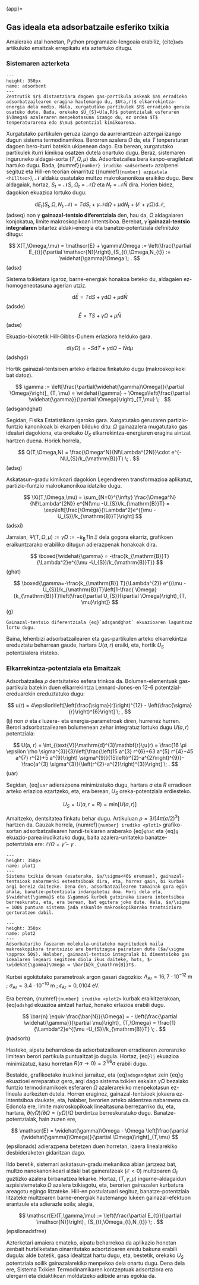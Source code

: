 (app)=
## Gas ideala eta adsorbatzaile esferiko txikia

Amaierako atal honetan, Python programazio-lengoaia erabiliz, {cite}`ads` artikuluko emaitzak errepikatu eta aztertuko ditugu.

### Sistemaren azterketa

```{figure} adsorbent.png
---
height: 350px
name: adsorbent
---
Zentrutik $r$ distantziara dagoen gas-partikula askeak $a$ erradioko adsorbatzailearen eragina hautemango du, $U(a,r)$ elkarrekintza-energia dela medio. Hala, xurgatutako partikulek $R$ erradioko geruza osatuko dute. Bada, orekako $U_{S}=U(a,R)$ potentzialak esferaren $\Omega$ azaleraren menpekotasuna izango du, ez ordea $T$ tenperaturarena edo $\mu$ potentzial kimikoarena.

```

Xurgatutako partikulen geruza izango da aurrerantzean aztergai izango dugun sistema termodinamikoa. Berorren azalera $\Omega$ da, eta $T$ tenperaturan dagoen bero-iturri batekin ukipenean dago. Era berean, xurgatutako partikulek iturri kimikoa osatzen dutela onartuko dugu. Beraz, sistemaren inguruneko aldagai-sorta $(T,\Omega,\mu)$ da. Adsorbatzailea bera  kanpo-eragiletzat hartuko dugu. Bada, {numref}`{number} irudiko <adsorbent>` azalpenei segituz eta Hill-en teorian oinarrituz ({numref}`{number} azpiatala <hillteo>`), $\mathscr{N}$ aldakiz osatutako multzo makrokanonikoa eraikiko dugu. Bere aldagaiak, hortaz, $S_{t}=\mathscr{N}S$, $\Omega_{t}=\mathscr{N}\Omega$ eta $N_{t}=\mathscr{N}\bar{N}$ dira. Horien bidez, dagokion ekuazioa lortuko dugu:

$$
\mathrm{d}E_{t}(S_{t},\Omega,N_{t},\mathscr{N}) = T\mathrm{d}S_{t} + \gamma\mathscr{N}\mathrm{d}\Omega + \mu \mathrm{d}N_{t} + \left(\mathscr{E}+ \gamma\Omega\right)\mathrm{d}\mathscr{N} ,
$$ (adseq)
non $\gamma$ __gainazal-tentsio diferentziala__ den, hau da, $\Omega$ aldagaiaren konjokatua, limite makroskopikoan intentsiboa. Berebat, $\widehat{\gamma}$ __gainazal-tentsio integralaren__ bitartez aldaki-energia eta banatze-potentziala definituko ditugu:

$$
X(T,\Omega,\mu) = \mathscr{E} + \gamma\Omega  := \left(\frac{\partial E_{t}}{\partial \mathscr{N}}\right)_{S_{t},\Omega,N_{t}} := \widehat{\gamma}\Omega \; .
$$(adsx)

Sistema txikietara igaroz, barne-energiak honakoa beteko du, aldagaien ez-homogeneotasuna agerian utziz.

$$
\mathrm{d}\bar{E} = T\mathrm{d}S + \gamma\mathrm{d}\Omega + \mu \mathrm{d}\bar{N}
$$ (adsde)
$$
\bar{E} = TS + \widehat{\gamma}\Omega + \mu \bar{N}
$$ (adse)

Ekuazio-bikotetik Hill-Gibbs-Duhem erlaziora helduko gara.

$$
\mathrm{d}(\widehat{\gamma}\Omega) = -S\mathrm{d}T + \gamma \mathrm{d}\Omega - \bar{N} \mathrm{d}\mu
$$ (adshgd)

Hortik gainazal-tentsioen arteko erlazioa finkatuko dugu (makroskopikoki bat datoz).

$$
\gamma := \left[\frac{\partial(\widehat{\gamma}\Omega)}{\partial \Omega}\right]_ {T, \mu} = \widehat{\gamma} + \Omega\left(\frac{\partial \widehat{\gamma}}{\partial \Omega}\right)_{T,\mu} \; .
$$ (adsgandghat)


Segidan, Fisika Estatistikora igaroko gara. Xurgatutako geruzaren partizio-funtzio kanonikoak bi ekarpen bilduko ditu: $\Omega$ gainazalera mugatutako gas idealari dagokiona, eta orekako $U_{S}$ elkarrekintza-energiaren eragina aintzat hartzen duena. Horiek horrela,

$$
Q(T,\Omega,N) = \frac{\Omega^N}{N!\Lambda^{2N}}\cdot e^{-NU_{S}/k_{\mathrm{B}}T} \; .
$$ (adsq)

Askatasun-gradu kimikoari dagokion Legendreren transformazioa aplikatuz, partizio-funtzio makrokanonikoa idatziko dugu.

$$
\Xi(T,\Omega,\mu) = \sum_{N=0}^{\infty} \frac{\Omega^N}{N!\Lambda^{2N}} e^{N(\mu -U_{S})/k_{\mathrm{B}}T} = \exp\left[\frac{\Omega}{\Lambda^2}e^{(\mu -U_{S})/k_{\mathrm{B}}T}\right]
$$ (adsxi)

Jarraian, $\Psi(T,\Omega,\mu) := \widehat{\gamma}\Omega := -k_{\mathrm{B}}T\ln\Xi$ dela gogora ekarriz, grafikoen eraikuntzarako erabiliko ditugun adierazpenak honakoak dira.

$$
\boxed{\widehat{\gamma} = -\frac{k_{\mathrm{B}}T}{\Lambda^2}e^{(\mu -U_{S})/k_{\mathrm{B}}T}}
$$ (ghat)

$$
\boxed{\gamma=-\frac{k_{\mathrm{B}} T}{\Lambda^{2}} e^{(\mu -U_{S})/k_{\mathrm{B}}T}\left[1-\frac{ \Omega}{k_{\mathrm{B}}T}\left(\frac{\partial U_{S}}{\partial \Omega}\right)_{T, \mu}\right]}
$$ (g)

```{admonition} Oharra
Gainazal-tentsio diferentziala {eq}`adsgandghat` ekuazioaren laguntzaz lortu dugu.

```

Baina,  lehenbizi adsorbatzailearen eta gas-partikulen arteko elkarrekintza ereduztatu beharrean gaude, hartara $U(a,r)$ eraiki, eta, hortik $U_{S}$ potentzialera iristeko.

### Elkarrekintza-potentziala eta Emaitzak

Adsorbatzailea $\rho$ dentsitateko esfera trinkoa da. Bolumen-elementuak gas-partikula batekin duen elkarrekintza Lennard-Jones-en 12-6 potentzial-ereduarekin ereduztatuko dugu:

$$
u(r) = 4\epsilon\left[\left(\frac{\sigma}{r}\right)^{12} - \left(\frac{\sigma}{r}\right)^{6}\right] \; ,
$$ (lj)
non $\sigma$ eta $\epsilon$ luzera- eta energia-parametroak diren, hurrenez hurren. Berori adsorbatzailearen bolumenean zehar integratuz lortuko dugu $U(a,r)$ potentziala:

$$
U(a, r) =  \int_{\text{V}}\mathrm{d}^{3}\mathbf{r}\;u(r) = \frac{16 \pi \epsilon \rho \sigma^{3}}{3}\left[\frac{\left(15 a^{3} r^{6}+63 a^{5} r^{4}+45 a^{7} r^{2}+5 a^{9}\right) \sigma^{9}}{15\left(r^{2}-a^{2}\right)^{9}}-\frac{a^{3} \sigma^{3}}{\left(r^{2}-a^{2}\right)^{3}}\right] \; .
$$ (uar)

Segidan, {eq}`uar` adierazpena minimizatuko dugu, hartara $a$ eta $R$ erradioen arteko erlazioa ezartzeko, eta, era berean, $U_{S}$ oreka-potentziala erdiesteko.

$$
U_{S} = U(a,r=R) = \mathrm{min}\left[U(a,r)\right]
$$

Amaitzeko, dentsitatea finkatu behar dugu. Artikuluan $\rho = 3/\left[4\pi(\sigma/2)^3\right]$ hartzen da. Gauzak horrela, {numref}`{number} irudiko <plot1>` grafiko-sortan adsorbatzailearen handi-txikiaren araberako {eq}`ghat` eta {eq}`g` ekuazio-parea irudikatuko dugu, baita azalera-unitateko banatze-potentziala ere: $\mathscr{E}/\Omega = \widehat{\gamma} - \gamma \;$.

```{figure} plot1.PNG
---
height: 350px
name: plot1
---
Sistema txikia denean (esaterako, $a/\sigma<40$ eremuan), gainazal-tentsioak nabarmenki estentsiboak dira, eta, horrez gain, bi kurbak argi bereiz daitezke. Dena den, adsorbatzailearen tamainak gora egin ahala, banatze-potentziala indargabetuz doa. Hori dela eta, $\widehat{\gamma}$ eta $\gamma$ kurbek gutxinaka izaera intentsiboa berreskuratu, eta, era berean, bat egitera joko dute. Hala, $a/\sigma = 100$ puntuan sistema jada eskualde makroskopikorako trantsiziora gerturatzen dabil.

```

```{figure} plot2.PNG
---
height: 350px
name: plot2
---
Adsorbaturiko fasearen molekula-unitateko magnitudeek maila makroskopikora trantsizio are bortitzagoa pairatzen dute ($a/\sigma \approx 50$). Halaber, gainazal-tentsio integralak bi dimentsioko gas idealaren legeari segitzen diola ikus daiteke, hots, $-\widehat{\gamma}\Omega = \bar{N}k_{\mathrm{B}}T$.

```

Kurbei egokitutako parametroak argon gasari dagozkio: $\Lambda_{\text{Ar}} = 16,7 \cdot 10^{-12} \; \mathrm{m}$ ; $\sigma_{\text{Ar}} = 3.4 \cdot 10^{-10} \; \mathrm{m}$ ; $\epsilon_{\text{Ar}} = 0,0104 \; \mathrm{eV}$.

Era berean, {numref}`{number} irudiko <plot2>` kurbak eraikitzerakoan, {eq}`adshgd` ekuazioa aintzat hartuz, honako erlazioa erabili dugu.

$$
\bar{n} \equiv \frac{\bar{N}}{\Omega} = - \left(\frac{\partial \widehat{\gamma}}{\partial \mu}\right)_ {T,\Omega} = \frac{1}{\Lambda^2}e^{(\mu -U_{S})/k_{\mathrm{B}}T} \; .
$$ (nadsorb)

Hasteko, aipatu beharrekoa da adsorbatzailearen erradioaren zeroranzko limitean berori partikula puntualtzat jo dugula. Hortaz, {eq}`lj` ekuazioa minimizatuz, kasu horretan $R(a\rightarrow 0) =2^{1/6}\sigma$ erabili dugu.

Bestalde, grafikoetako iruzkinei jarraituz, eta {eq}`adsgandghat` zein {eq}`g` ekuazioei erreparatuz gero, argi dago sistema txikien eskalan $\widehat{\gamma}\Omega$ bezalako funtzio termodinamikoek esferaren $\Omega$ azalerarekiko menpekotasun ez-lineala aurkezten dutela. Horren eraginez, gainazal-tentsioek jokaera ez-intentsiboa daukate, eta, halaber, berorien arteko aldentzea nabarmena da. Edonola ere, limite makroskopikoak linealtasuna berrezarriko du, eta, hartara, $\partial\left(\widehat{\gamma}\Omega\right)/\partial \Omega  = (\widehat{\gamma}\Omega)/\Omega$ berdintza berreskuratuko dugu. Banatze-potentzialak, hain zuzen ere,

$$
\mathscr{E} = \widehat{\gamma}\Omega - \Omega \left[\frac{\partial (\widehat{\gamma}\Omega)}{\partial \Omega}\right]_{T,\mu}
$$ (epsilonads)
adierazpena betetzen duen horretan, izaera linealarekiko desbideraketen gidaritzan dago.

Ildo beretik, sistemari askatasun-gradu mekanikoa abian jartzeaz bat, multzo nanokanonikoari aldaki bat gaineratzeak $(\mathscr{E}<0)$ multzoaren $\Omega_{t}$ guztizko azalera birbanatzea lekarke. Hortaz, $(T,\gamma,\mu)$ ingurne-aldagaidun azpisistemetako $\Omega$ azalera txikiagotu, eta, berorien gainazalen kurbatura areagotu egingo litzateke. Hill-en postulatuari segituz, banatze-potentziala litzateke multzoaren barne-energiak hautemango lukeen gainazal-efektuon erantzule eta adierazle soila; alegia,

$$
\mathscr{E}(T,\gamma,\mu) := \left(\frac{\partial E_{t}}{\partial \mathscr{N}}\right)_ {S_{t},\Omega_{t},N_{t}} \; .
$$ (epsilonadsfree)

Azterketari amaiera emateko, aipatu beharrekoa da aplikazio honetan zenbait hurbilketatan oinarritutako adsortzioaren eredu bakuna erabili dugula: alde batetik, gasa idealtzat hartu dugu, eta, bestetik, orekako $U_{S}$ potentziala soilik gainazalarekiko menpekoa dela onartu dugu. Dena dela ere, Sistema Txikien Termodinamikaren kontzeptuak adsortziora era ulergarri eta didaktikoan moldatzeko adibide arras egokia da.
